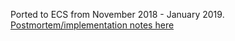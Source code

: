 Ported to ECS from November 2018 - January 2019. [Postmortem/implementation notes here](https://docs.google.com/document/d/1utFdFGj7_cGMf2AGgPQPKneqXM-VVl48OOdcmLy-lZQ/edit#)
